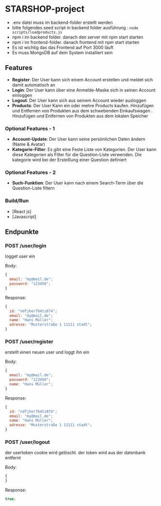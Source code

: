 # STARSHOP-project

- .env datei muss im backend-folder erstellt werden
- bitte folgendes seed script in backend folder ausführung :
  `node scripts/loadproducts.js`
- npm i im backend folder. danach den server mit npm start starten
- npm i im frontend-folder. danach frontend mit npm start starten
- Es ist wichtig das das Frontend auf Port 3000 läuft
- Es muss MongoDB auf dem System installiert sein

## Features

- **Register**: Der User kann sich einem Account erstellen und meldet sich damit automatisch an
- **Login**: Der User kann über eine Anmelde-Maske sich in seinen Account einloggen
- **Logout**: Der User kann sich aus seinem Account wieder ausloggen
- **Products**: Der User Kann ein oder mehre Products kaufen. Hinzufügen und Entfernen von Produkten aus dem schwebenden Einkaufswagen . Hinzufügen und Entfernen von Produkten aus dem lokalen Speicher

### Optional Features - 1

- **Account-Update**: Der User kann seine persönlichen Daten ändern (Name & Avatar)
- **Kategorie-Filter**: Es gibt eine Feste Liste von Kategorien. Der User kann diese Kategorien als Filter für die Question-Liste verwenden. Die kategorie wird bei der Erstelllung einer Question definiert

### Optional Features - 2

- **Such-Funktion**: Der User kann nach einem Search-Term über die Question-Liste filtern

### Build/Run

- [React js]
- [Javascript]

## Endpunkte

### POST /user/login

logget user ein

Body:

```javascript
{
  email: "my@mail.de";
  password: "123456";
}
```

Response:

```javascript
{
  id: "ndfjher764tz874";
  email: "my@mail.de";
  name: "Hans Müller";
  adresse: "Musterstraße 1 11111 stadt";
}
```

### POST /user/register

erstellt einen neuen user und loggt ihn ein

Body:

```javascript
{
  email: "my@mail.de";
  password: "123456";
  name: "Hans Müller";
}
```

Response:

```javascript
{
  id: "ndfjher764tz874";
  email: "my@mail.de";
  name: "Hans Müller";
  adresse: "Musterstraße 1 11111 stadt";
}
```

### POST /user/logout

der usertoken cookie wird gelöscht. der token wird aus der datenbank entfernt

Body:

```javascript
{
}
```

Response:

```javascript
true;
```
